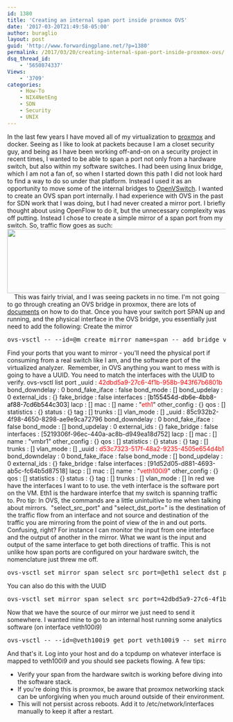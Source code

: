 ```yaml
---
id: 1380
title: 'Creating an internal span port inside proxmox OVS'
date: '2017-03-20T21:49:58-05:00'
author: buraglio
layout: post
guid: 'http://www.forwardingplane.net/?p=1380'
permalink: /2017/03/20/creating-internal-span-port-inside-proxmox-ovs/
dsq_thread_id:
    - '5650874337'
Views:
    - '3709'
categories:
    - How-To
    - NIX4NetEng
    - SDN
    - Security
    - UNIX
---
```


In the last few years I have moved all of my virtualization to <a href="https://www.proxmox.com/en/">proxmox</a> and docker. Seeing as I like to look at packets because I am a closet security guy, and being as I have been working off-and-on on a security project in recent times, I wanted to be able to span a port not only from a hardware switch, but also within my software switches. I had been using linux bridge, which I am not a fan of, so when I started down this path I did not look hard to find a way to do so under that platform. Instead I used it as an opportunity to move some of the internal bridges to <a href="http://openvswitch.org/">OpenVSwitch</a>. I wanted to create an OVS span port internally.
I had experience with OVS in the past for SDN work that I was doing, but I had never created a mirror port. I briefly thought about using OpenFlow to do it, but the unnecessary complexity was off putting. Instead I chose to create a simple mirror of a span port from my switch. So, traffic flow goes as such:
<a href="http://www.forwardingplane.net/wp-content/uploads/2017/03/OVS-SPAN-1.png"><img class="wp-image-1383 size-full alignleft" src="http://www.forwardingplane.net/wp-content/uploads/2017/03/OVS-SPAN-1.png" alt="" width="573" height="148" /></a>
&nbsp;
&nbsp;
This was fairly trivial, and I was seeing packets in no time. I'm not going to go through creating an OVS bridge in proxmox, there are lots of <a href="https://pve.proxmox.com/wiki/Open_vSwitch">documents</a> on how to do that. Once you have your switch port SPAN up and running, and the physical interface in the OVS bridge, you essentially just need to add the following:
Create the mirror
<pre>ovs-vsctl -- --id=@m create mirror name=span -- add bridge vmbr1 mirrors @m</pre>
Find your ports that you want to mirror - you'll need the physical port if consuming from a real switch like I am, and the software port of the virtualized analyzer.  Remember, in OVS anything you want to mess with is going to have a UUID. You need to match the interfaces with the UUID to verify.
ovs-vsctl list port
_uuid :<span style="color: #ff0000;"> 42dbd5a9-27c6-4f1b-958b-943f67b6801b</span>
bond_downdelay : 0
bond_fake_iface : false
bond_mode : []
bond_updelay : 0
external_ids : {}
fake_bridge : false
interfaces : [<span style="color: #000000;">b155454d-db6e-4bb8-af88-7cd6b544c303</span>]
lacp : []
mac : []
name : "<span style="color: #ff0000;">eth1</span>"
other_config : {}
qos : []
statistics : {}
status : {}
tag : []
trunks : []
vlan_mode : []
_uuid : 85c932b2-4f98-4650-8298-ae9e9ca72796
bond_downdelay : 0
bond_fake_iface : false
bond_mode : []
bond_updelay : 0
external_ids : {}
fake_bridge : false
interfaces : [5219306f-96ec-440a-ac8b-d949ea18d752]
lacp : []
mac : []
name : "vmbr1"
other_config : {}
qos : []
statistics : {}
status : {}
tag : []
trunks : []
vlan_mode : []
_uuid : <span style="color: #ff0000;">d53c7323-517f-48a2-9235-4505e654d4b1</span>
bond_downdelay : 0
bond_fake_iface : false
bond_mode : []
bond_updelay : 0
external_ids : {}
fake_bridge : false
interfaces : [91d52d05-d881-4693-ab5c-fc64b5d87518]
lacp : []
mac : []
name : "<span style="color: #ff0000;">veth100i9</span>"
other_config : {}
qos : []
statistics : {}
status : {}
tag : []
trunks : []
vlan_mode : []
In red we have the interfaces I want to to use. the veth interface is the software port on the VM. Eth1 is the hardware interfce that my switch is spanning traffic to. Pro tip: In OVS, the commands are a little unintuitive to me when talking about mirrors.  "select_src_port" and "select_dst_port=" is the destination of the traffic flow from an interface and not source and destination of the traffic you are mirroring from the point of view of the in and out ports. Confusing, right? For instance I can monitor the input from one interface and the output of another in the mirror. What we want is the input and output of the same interface to get both directions of traffic. This is not unlike how span ports are configured on your hardware switch, the nomenclature just threw me off.
<pre>ovs-vsctl set mirror span select_src_port=@eth1 select_dst_port=@eth1</pre>
You can also do this with the UUID
<pre>ovs-vsctl set mirror span select_src_port=42dbd5a9-27c6-4f1b-958b-943f67b6801b select_dst_port=42dbd5a9-27c6-4f1b-958b-943f67b6801b</pre>
Now that we have the source of our mirror we just need to send it somewhere. I wanted mine to go to an internal host running some analytics software (on interface veth100i9)
<pre>ovs-vsctl -- --id=@veth100i9 get port veth100i9 -- set mirror span output-port=@veth100i9</pre>
And that's it. Log into your host and do a tcpdump on whatever interface is mapped to veth100i9 and you should see packets flowing. A few tips:
<ul>
 	<li>Verify your span from the hardware switch is working before diving into the software stack.</li>
 	<li>If you're doing this is proxmox, be aware that proxmox networking stack can be unforgiving when you much around outside of their environment.</li>
 	<li>This will not persist across reboots. Add it to /etc/network/interfaces manually to keep it after a restart.</li>
</ul>